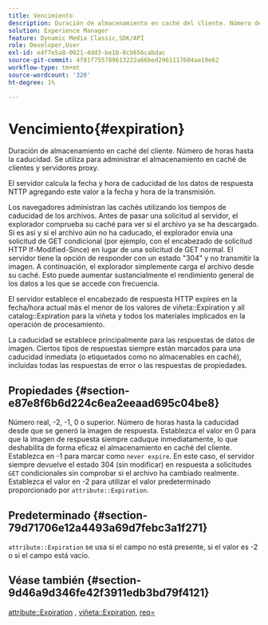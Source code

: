 ```yaml
---
title: Vencimiento
description: Duración de almacenamiento en caché del cliente. Número de horas hasta la caducidad. Se utiliza para administrar el almacenamiento en caché de clientes y servidores proxy.
solution: Experience Manager
feature: Dynamic Media Classic,SDK/API
role: Developer,User
exl-id: e4f7e5a8-0021-4dd3-be1b-8cb656cabdac
source-git-commit: 4f81f755789613222a66bed2961117604ae19e62
workflow-type: tm+mt
source-wordcount: '320'
ht-degree: 1%

---
```


# Vencimiento{#expiration}

Duración de almacenamiento en caché del cliente. Número de horas hasta la caducidad. Se utiliza para administrar el almacenamiento en caché de clientes y servidores proxy.

El servidor calcula la fecha y hora de caducidad de los datos de respuesta NTTP agregando este valor a la fecha y hora de la transmisión.

Los navegadores administran las cachés utilizando los tiempos de caducidad de los archivos. Antes de pasar una solicitud al servidor, el explorador comprueba su caché para ver si el archivo ya se ha descargado. Si es así y si el archivo aún no ha caducado, el explorador envía una solicitud de GET condicional (por ejemplo, con el encabezado de solicitud HTTP If-Modified-Since) en lugar de una solicitud de GET normal. El servidor tiene la opción de responder con un estado &quot;304&quot; y no transmitir la imagen. A continuación, el explorador simplemente carga el archivo desde su caché. Esto puede aumentar sustancialmente el rendimiento general de los datos a los que se accede con frecuencia.

El servidor establece el encabezado de respuesta HTTP expires en la fecha/hora actual más el menor de los valores de viñeta::Expiration y all catalog::Expiration para la viñeta y todos los materiales implicados en la operación de procesamiento.

La caducidad se establece principalmente para las respuestas de datos de imagen. Ciertos tipos de respuestas siempre están marcados para una caducidad inmediata (o etiquetados como no almacenables en caché), incluidas todas las respuestas de error o las respuestas de propiedades.

## Propiedades {#section-e87e8f6b6d224c6ea2eeaad695c04be8}

Número real, -2, -1, 0 o superior. Número de horas hasta la caducidad desde que se generó la imagen de respuesta. Establezca el valor en 0 para que la imagen de respuesta siempre caduque inmediatamente, lo que deshabilita de forma eficaz el almacenamiento en caché del cliente. Establezca en -1 para marcar como `never expire`. En este caso, el servidor siempre devuelve el estado 304 (sin modificar) en respuesta a solicitudes `GET` condicionales sin comprobar si el archivo ha cambiado realmente. Establezca el valor en -2 para utilizar el valor predeterminado proporcionado por `attribute::Expiration`.

## Predeterminado {#section-79d71706e12a4493a69d7febc3a1f271}

`attribute::Expiration` se usa si el campo no está presente, si el valor es -2 o si el campo está vacío.

## Véase también {#section-9d46a9d346fe42f3911edb3bd79f4121}

[attribute::Expiration](../../../../../ir-api/material-cat/image-rendering-api-ref/c-ir-material-catalog/c-ir-attributes-reference/r-ir-expiration.md#reference-0f68ad8199c64bd4bc8d27dd78b7d996) , [viñeta::Expiration](../../../../../ir-api/material-cat/image-rendering-api-ref/c-ir-material-catalog/c-ir-vignette-map-reference/r-ir-expiration-vignette.md#reference-df80829da93e4c0ab3f97a1792d9c74c), [req=](../../../../../ir-api/http-protocol/image-rendering-api-ref/c-ir-http-protocol-ref/c-ir-http-protocol-command-reference/r-ir-req.md#reference-792b1a663fb64261bd2de2a209b847fb)
